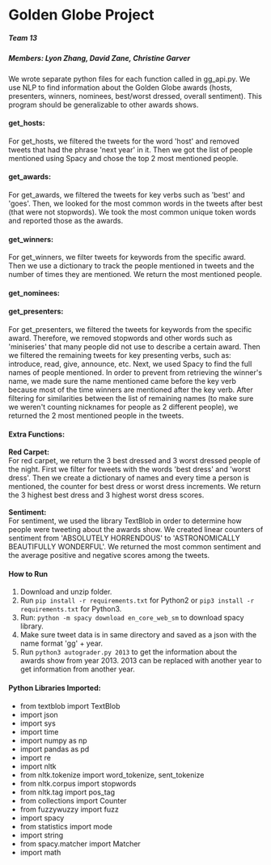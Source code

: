# Golden Globe Project
##### Team 13
##### Members: Lyon Zhang, David Zane, Christine Garver

We wrote separate python files for each function called in gg_api.py. We use NLP to find information about the Golden Globe awards (hosts, presenters, winners, nominees, best/worst dressed, overall sentiment). This program should be generalizable to other awards shows.

#### get_hosts:
For get_hosts, we filtered the tweets for the word 'host' and removed tweets that had the phrase 'next year' in it. Then we got the list of people mentioned using Spacy and chose the top 2 most mentioned people.

#### get_awards:
For get_awards, we filtered the tweets for key verbs such as 'best' and 'goes'. Then, we looked for the most common words in the tweets after best (that were not stopwords). We took the most common unique token words and reported those as the awards.

#### get_winners:
For get_winners, we filter tweets for keywords from the specific award. Then we use a dictionary to track the people mentioned in tweets and the number of times they are mentioned. We return the most mentioned people.

#### get_nominees:

#### get_presenters:
For get_presenters, we filtered the tweets for keywords from the specific award. Therefore, we removed stopwords and other words such as 'miniseries' that many people did not use to describe a certain award. Then we filtered the remaining tweets for key presenting verbs, such as: introduce, read, give, announce, etc. Next, we used Spacy to find the full names of people mentioned. In order to prevent from retrieving the winner's name, we made sure the name mentioned came before the key verb because most of the time winners are mentioned after the key verb. After filtering for similarities between the list of remaining names (to make sure we weren't counting nicknames for people as 2 different people), we returned the 2 most mentioned people in the tweets.

#### Extra Functions:
**Red Carpet:**
<br> For red carpet, we return the 3 best dressed and 3 worst dressed people of the night. First we filter for tweets with the words 'best dress' and 'worst dress'. Then we create a dictionary of names and every time a person is mentioned, the counter for best dress or worst dress increments. We return the 3 highest best dress and 3 highest worst dress scores.
<br>
<br>**Sentiment:**
<br> For sentiment, we used the library TextBlob in order to determine how people were tweeting about the awards show. We created linear counters of sentiment from 'ABSOLUTELY HORRENDOUS' to 'ASTRONOMICALLY BEAUTIFULLY WONDERFUL'. We returned the most common sentiment and the average positive and negative scores among the tweets.

#### How to Run
1. Download and unzip folder.
2. Run `pip install -r requirements.txt` for Python2 or `pip3 install -r requirements.txt` for Python3.
3. Run: `python -m spacy download en_core_web_sm` to download spacy library.
4. Make sure tweet data is in same directory and saved as a json with the name format 'gg' + year.
5. Run `python3 autograder.py 2013` to get the information about the awards show from year 2013. 2013 can be replaced with another year to get information from another year.

#### Python Libraries Imported:
- from textblob import TextBlob
- import json
- import sys
- import time
- import numpy as np
- import pandas as pd
- import re
- import nltk
- from nltk.tokenize import word_tokenize, sent_tokenize
- from nltk.corpus import stopwords
- from nltk.tag import pos_tag
- from collections import Counter
- from fuzzywuzzy import fuzz
- import spacy
- from statistics import mode
- import string
- from spacy.matcher import Matcher
- import math
